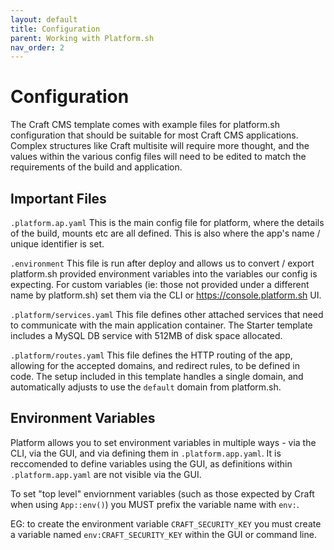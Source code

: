 ```yaml
---
layout: default
title: Configuration
parent: Working with Platform.sh
nav_order: 2
---
```


# Configuration

The Craft CMS template comes with example files for platform.sh configuration that should be suitable for most Craft CMS applications. Complex structures like Craft multisite will require more thought, and the values within the various config files will need to be edited to match the requirements of the build and application.

## Important Files
`.platform.ap.yaml`
This is the main config file for platform, where the details of the build, mounts etc are all defined. This is also where the app's name / unique identifier is set.

`.environment`
This file is run after deploy and allows us to convert / export platform.sh provided environment variables into the variables our config is expecting. For custom variables (ie: those not provided under a different name by platform.sh) set them via the CLI or https://console.platform.sh UI.

`.platform/services.yaml`
This file defines other attached services that need to communicate with the main application container. The Starter template includes a MySQL DB service with 512MB of disk space allocated.

`.platform/routes.yaml`
This file defines the HTTP routing of the app, allowing for the accepted domains, and redirect rules, to be defined in code. The setup included in this template handles a single domain, and automatically adjusts to use the `default` domain from platform.sh.

## Environment Variables

Platform allows you to set environment variables in multiple ways - via the CLI, via the GUI, and via defining them in `.platform.app.yaml`. It is reccomended to define variables using the GUI, as definitions within `.platform.app.yaml` are not visible via the GUI.

To set "top level" enviornment variables (such as those expected by Craft when using `App::env()`) you MUST prefix the variable name with `env:`.

EG: to create the environment variable `CRAFT_SECURITY_KEY` you must create a variable named `env:CRAFT_SECURITY_KEY` within the GUI or command line.